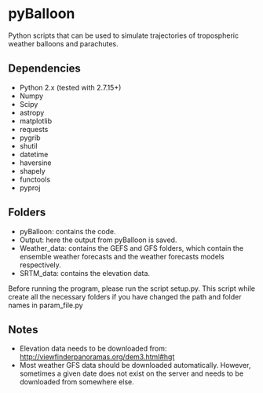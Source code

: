 pyBalloon
=========

Python scripts that can be used to simulate trajectories of tropospheric weather balloons and parachutes.

Dependencies
------------
- Python 2.x (tested with 2.7.15+)
- Numpy
- Scipy
- astropy
- matplotlib
- requests
- pygrib
- shutil
- datetime
- haversine
- shapely
- functools
- pyproj

Folders
------------
- pyBalloon: contains the code. 
- Output: here the output from pyBalloon is saved.
- Weather_data: contains the GEFS and GFS folders, which contain the ensemble weather forecasts and the weather forecasts models respectively.
- SRTM_data: contains the elevation data.

Before running the program, please run the script setup.py.
This script while create all the necessary folders if you have changed the path and folder names in param_file.py

Notes
------------
- Elevation data needs to be downloaded from: http://viewfinderpanoramas.org/dem3.html#hgt
- Most weather GFS data should be downloaded automatically. However, sometimes a given date does not exist on the server and needs to be downloaded from somewhere else.